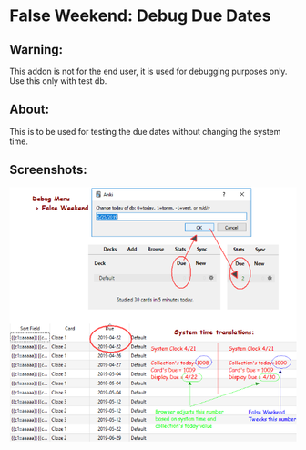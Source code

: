 # False Weekend: Debug Due Dates


## Warning:
This addon is not for the end user, it is used for debugging purposes only.  Use this only with test db.


## About:
This is to be used for testing the due dates without changing the system time.


## Screenshots:
<img src="https://github.com/lovac42/FalseWeekend/blob/master/screenshots/tutorial.png?raw=true">

